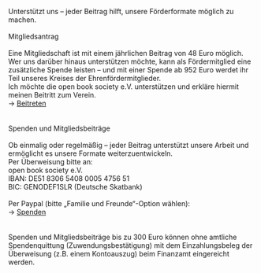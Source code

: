 Unterstützt uns – jeder Beitrag hilft, unsere Förderformate möglich zu machen.
\
\
Mitgliedsantrag  
\
Eine Mitgliedschaft ist mit einem jährlichen Beitrag von 48 Euro möglich. Wer uns darüber hinaus unterstützen möchte, kann als Fördermitglied eine zusätzliche Spende leisten – und mit einer Spende ab 952 Euro werdet ihr Teil unseres Kreises der Ehrenfördermitglieder.
\
Ich möchte die open book society e.V. unterstützen und erkläre hiermit meinen Beitritt zum Verein.  
→ [Beitreten](https://forms.gle/cbyK2GpbFPEC9jvG9)  
\
\
Spenden und Mitgliedsbeiträge  
\
Ob einmalig oder regelmäßig – jeder Beitrag unterstützt unsere Arbeit und ermöglicht es unsere Formate weiterzuentwickeln. 
\
Per Überweisung bitte an:  
open book society e.V.    
IBAN: DE51 8306 5408 0005 4756 51  
BIC: GENODEF1SLR (Deutsche Skatbank)  
\
Per Paypal (bitte „Familie und Freunde“-Option wählen):  
→ [Spenden](https://paypal.me/openbooksociety)
\
\
\
Spenden und Mitgliedsbeiträge bis zu 300 Euro können ohne amtliche Spendenquittung (Zuwendungsbestätigung) mit dem Einzahlungsbeleg der Überweisung (z.B. einem Kontoauszug) beim Finanzamt eingereicht werden.

